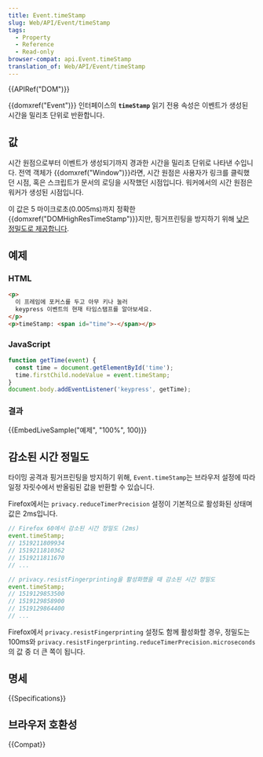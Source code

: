 ```yaml
---
title: Event.timeStamp
slug: Web/API/Event/timeStamp
tags:
  - Property
  - Reference
  - Read-only
browser-compat: api.Event.timeStamp
translation_of: Web/API/Event/timeStamp
---
```

{{APIRef("DOM")}}

{{domxref("Event")}} 인터페이스의 **`timeStamp`** 읽기 전용 속성은 이벤트가 생성된 시간을 밀리초 단위로 반환합니다.

## 값

시간 원점으로부터 이벤트가 생성되기까지 경과한 시간을 밀리초 단위로 나타낸 수입니다. 전역 객체가 {{domxref("Window")}}라면, 시간 원점은 사용자가 링크를 클릭했던 시점, 혹은 스크립트가 문서의 로딩을 시작했던 시점입니다. 워커에서의 시간 원점은 워커가 생성된 시점입니다.

이 값은 5 마이크로초(0.005ms)까지 정확한 {{domxref("DOMHighResTimeStamp")}}지만, 핑거프린팅을 방지하기 위해 [낮은 정밀도로 제공합니다](#reduced_time_precision).

## 예제

### HTML

```html
<p>
  이 프레임에 포커스를 두고 아무 키나 눌러
  keypress 이벤트의 현재 타임스탬프를 알아보세요.
</p>
<p>timeStamp: <span id="time">-</span></p>
```

### JavaScript

```js
function getTime(event) {
  const time = document.getElementById('time');
  time.firstChild.nodeValue = event.timeStamp;
}
document.body.addEventListener('keypress', getTime);
```

### 결과

{{EmbedLiveSample("예제", "100%", 100)}}

## 감소된 시간 정밀도

타이밍 공격과 핑거프린팅을 방지하기 위해, `Event.timeStamp`는 브라우저 설정에 따라 일정 자릿수에서 반올림된 값을 반환할 수 있습니다.

Firefox에서는 `privacy.reduceTimerPrecision` 설정이 기본적으로 활성화된 상태며 값은 2ms입니다.

```js
// Firefox 60에서 감소된 시간 정밀도 (2ms)
event.timeStamp;
// 1519211809934
// 1519211810362
// 1519211811670
// ...

// privacy.resistFingerprinting을 활성화했을 때 감소된 시간 정밀도
event.timeStamp;
// 1519129853500
// 1519129858900
// 1519129864400
// ...
```

Firefox에서 `privacy.resistFingerprinting` 설정도 함께 활성화할 경우, 정밀도는 100ms와 `privacy.resistFingerprinting.reduceTimerPrecision.microseconds`의 값 중 더 큰 쪽이 됩니다.

## 명세

{{Specifications}}

## 브라우저 호환성

{{Compat}}
